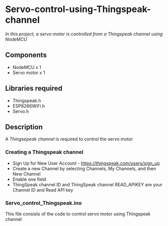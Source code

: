 # Servo-control-using-Thingspeak-channel
*In this project, a servo motor is controlled from a Thingspeak channel using NodeMCU*

## Components
- NodeMCU x 1
- Servo motor x 1

## Libraries required
- Thingspeak.h
- ESP8266WiFi.h
- Servo.h

## Description

A *Thingsepeak channel* is required to control the servo motor
### Creating a Thingspeak channel
- Sign Up for New User Account - https://thingspeak.com/users/sign_up
- Create a new Channel by selecting Channels, My Channels, and then New Channel
- Enable one field
- ThingSpeak channel ID and ThingSpeak channel READ_APIKEY are your Channel ID and Read API key

### Servo_control_Thingspeak.ino
This file consists of the code to control servo motor using Thingspeak channel
